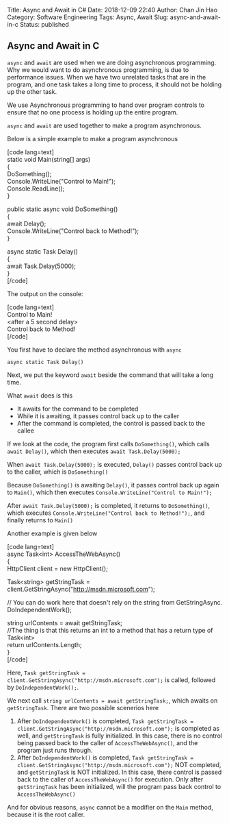 Title: Async and Await in C#
Date: 2018-12-09 22:40
Author: Chan Jin Hao
Category: Software Engineering
Tags: Async, Await
Slug: async-and-await-in-c
Status: published

Async and Await in C
--------------------

`async` and `await` are used when we are doing asynchronous programming. Why we would want to do asynchronous programming, is due to performance issues. When we have two unrelated tasks that are in the program, and one task takes a long time to process, it should not be holding up the other task.

We use Asynchronous programming to hand over program controls to ensure that no one process is holding up the entire program.

`async` and `await` are used together to make a program asynchronous.

Below is a simple example to make a program asynchronous

\[code lang=text\]  
static void Main(string\[\] args)  
{  
DoSomething();  
Console.WriteLine("Control to Main!");  
Console.ReadLine();  
}

public static async void DoSomething()  
{  
await Delay();  
Console.WriteLine("Control back to Method!");  
}

async static Task Delay()  
{  
await Task.Delay(5000);  
}  
\[/code\]

The output on the console:

\[code lang=text\]  
Control to Main!  
&lt;after a 5 second delay&gt;  
Control back to Method!  
\[/code\]

You first have to declare the method asynchronous with `async`

`async static Task Delay()`

Next, we put the keyword `await` beside the command that will take a long time.

What `await` does is this  
- It awaits for the command to be completed  
- While it is awaiting, it passes control back up to the caller  
- After the command is completed, the control is passed back to the callee

If we look at the code, the program first calls `DoSomething()`, which calls `await Delay()`, which then executes `await Task.Delay(5000);`

When `await Task.Delay(5000);` is executed, `Delay()` passes control back up to the caller, which is `DoSomething()`

Because `DoSomething()` is awaiting `Delay()`, it passes control back up again to `Main()`, which then executes `Console.WriteLine("Control to Main!");`

After `await Task.Delay(5000);` is completed, it returns to `DoSomething()`, which executes `Console.WriteLine("Control back to Method!");`, and finally returns to `Main()`

Another example is given below

\[code lang=text\]  
async Task&lt;int&gt; AccessTheWebAsync()  
{  
HttpClient client = new HttpClient();

Task&lt;string&gt; getStringTask = client.GetStringAsync("http://msdn.microsoft.com");

// You can do work here that doesn't rely on the string from GetStringAsync.  
DoIndependentWork();

string urlContents = await getStringTask;  
//The thing is that this returns an int to a method that has a return type of Task&lt;int&gt;  
return urlContents.Length;  
}  
\[/code\]

Here, `Task getStringTask = client.GetStringAsync("http://msdn.microsoft.com");` is called, followed by `DoIndependentWork();`.

We next call `string urlContents = await getStringTask;`, which awaits on `getStringTask`. There are two possible scenerios here

1.  After `DoIndependentWork()` is completed, `Task getStringTask = client.GetStringAsync("http://msdn.microsoft.com");` is completed as well, and `getStringTask` is fully initialized. In this case, there is no control being passed back to the caller of `AccessTheWebAsync()`, and the program just runs through.
2.  After `DoIndependentWork()` is completed, `Task getStringTask = client.GetStringAsync("http://msdn.microsoft.com");` NOT completed, and `getStringTask` is NOT initialized. In this case, there control is passed back to the caller of `AccessTheWebAsync()` for execution. Only after `getStringTask` has been initialized, will the program pass back control to `AccessTheWebAsync()`

And for obvious reasons, `async` cannot be a modifier on the `Main` method, because it is the root caller.
